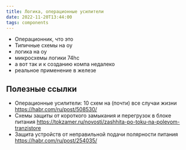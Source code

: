 ```yaml
---
title: Логика, операционные усилители
date: 2022-11-20T13:44:00
tags: components
---
```


- Операционник, что это
- Типичные схемы на оу
- логика на оу
- микросхемы логики 74hc
- а вот так и к созданию компа недалеко
- реальное применение в железе

## Полезные ссылки
- Операционные усилители: 10 схем на (почти) все случаи жизни <https://habr.com/ru/post/508530/>
- Схемы защиты от короткого замыкания и перегрузок в блоке питания <https://tokzamer.ru/novosti/zashhita-po-toku-na-polevom-tranzistore>
- Защита устройств от неправильной подачи полярности питания <https://habr.com/ru/post/254035/>

 
